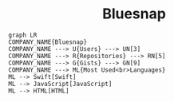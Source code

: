 <h1 align="center">Bluesnap</h1>

```mermaid
graph LR
COMPANY_NAME{Bluesnap}
COMPANY_NAME ---> U{Users} ---> UN[3]
COMPANY_NAME ---> R{Repositories} ---> RN[5]
COMPANY_NAME ---> G{Gists} ---> GN[9]
COMPANY_NAME ---> ML{Most Used<br>Languages}
ML --> Swift[Swift]
ML --> JavaScript[JavaScript]
ML --> HTML[HTML]
```
